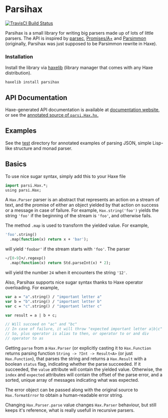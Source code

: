 # Parsihax
[![TravisCI Build Status](https://api.travis-ci.org/deathbeam/parsihax.svg?branch=master)](https://travis-ci.org/deathbeam/parsihax)

Parsihax is a small library for writing big parsers made up of lots of little parsers. The API is inspired by
[parsec][], [Promises/A+][promises-aplus] and [Parsimmon][parsimmon] (originally, Parsihax was just supposed to be
Parsimmon rewrite in Haxe).

### Installation

Install the library via [haxelib](http://lib.haxe.org/p/parsihax) (library manager that comes with any Haxe distribution).

```
haxelib install parsihax
```

## API Documentation

Haxe-generated API documentation is available at [documentation website][docs], or see the
[annotated source of `parsi.Hax.hx`.][parsihax]

## Examples

See the [test][] directory for annotated examples of parsing JSON, simple Lisp-like structure and monad parser.

## Basics
To use nice sugar syntax, simply add this to your Haxe file

```haxe
import parsi.Hax.*;
using parsi.Hax;
```

A `Hax.Parser` parser is an abstract that represents an action on a stream of text, and the promise of either an
object yielded by that action on success or a message in case of failure. For example, `Hax.string('foo')` yields
the string `'foo'` if the beginning of the stream is `'foo'`, and otherwise fails.

The method `.map` is used to transform the yielded value. For example,

```haxe
'foo'.string()
  .map(function(x) return x + 'bar');
```

will yield `'foobar'` if the stream starts with `'foo'`. The parser

```haxe
~/[0-9]+/.regexp()
  .map(function(x) return Std.parseInt(x) * 2);
```

will yield the number `24` when it encounters the string `'12'`.

Also, Parsihax supports nice sugar syntax thanks to Haxe operator overloading. For example,

```haxe
var a = "a".string() / "important letter a"
var b = "b".string() / "important letter b"
var c = "c".string() / "important letter c"

var result = a | b + c;

// Will succeed on "ac" and "bc"
// In case of failure, it will throw "expected important letter a|b|c"
// So, plus operator is alias to then, or operator to or and div
// operator to as
```

Getting `parse` from a `Hax.Parser` (or explicitly casting it to `Hax.Function` returns parsing function
`String -> ?Int -> Result<A>` (or just `Hax.Function`), that parses the string and returns a `Hax.Result`
with a boolean `status` flag, indicating whether the parse succeeded. If it succeeded, the `value` attribute will
contain the yielded value. Otherwise, the `index` and `expected` attributes will contain the offset of the parse error,
and a sorted, unique array of messages indicating what was expected.

The error object can be passed along with the original source to `Hax.formatError` to obtain
a human-readable error string.

Changing `Hax.Parser.parse` value changes `Hax.Parser` behaviour, but still keeps it's reference, what is
really usefull in recursive parsers.

[docs]: https://deathbeam.github.io/parsihax/parsi/Hax.html
[parsihax]: https://github.com/deathbeam/parsihax/blob/master/src/parsi/Hax.hx
[test]: https://github.com/deathbeam/parsihax/tree/master/test/parsi

[promises-aplus]: https://promisesaplus.com/
[parsec]: https://hackage.haskell.org/package/parsec
[parsimmon]: https://github.com/jneen/parsimmon
